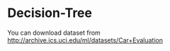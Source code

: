 # Decision-Tree
You can download dataset from http://archive.ics.uci.edu/ml/datasets/Car+Evaluation
